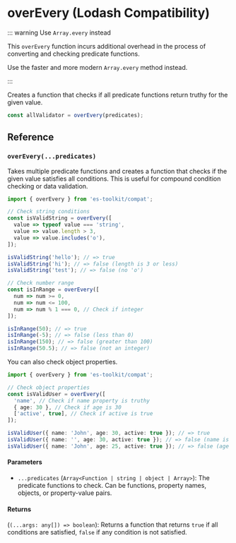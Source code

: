 # overEvery (Lodash Compatibility)

::: warning Use `Array.every` instead

This `overEvery` function incurs additional overhead in the process of converting and checking predicate functions.

Use the faster and more modern `Array.every` method instead.

:::

Creates a function that checks if all predicate functions return truthy for the given value.

```typescript
const allValidator = overEvery(predicates);
```

## Reference

### `overEvery(...predicates)`

Takes multiple predicate functions and creates a function that checks if the given value satisfies all conditions. This is useful for compound condition checking or data validation.

```typescript
import { overEvery } from 'es-toolkit/compat';

// Check string conditions
const isValidString = overEvery([
  value => typeof value === 'string',
  value => value.length > 3,
  value => value.includes('o'),
]);

isValidString('hello'); // => true
isValidString('hi'); // => false (length is 3 or less)
isValidString('test'); // => false (no 'o')

// Check number range
const isInRange = overEvery([
  num => num >= 0,
  num => num <= 100,
  num => num % 1 === 0, // Check if integer
]);

isInRange(50); // => true
isInRange(-5); // => false (less than 0)
isInRange(150); // => false (greater than 100)
isInRange(50.5); // => false (not an integer)
```

You can also check object properties.

```typescript
import { overEvery } from 'es-toolkit/compat';

// Check object properties
const isValidUser = overEvery([
  'name', // Check if name property is truthy
  { age: 30 }, // Check if age is 30
  ['active', true], // Check if active is true
]);

isValidUser({ name: 'John', age: 30, active: true }); // => true
isValidUser({ name: '', age: 30, active: true }); // => false (name is empty string)
isValidUser({ name: 'John', age: 25, active: true }); // => false (age is different)
```

#### Parameters

- `...predicates` (`Array<Function | string | object | Array>`): The predicate functions to check. Can be functions, property names, objects, or property-value pairs.

#### Returns

(`(...args: any[]) => boolean`): Returns a function that returns `true` if all conditions are satisfied, `false` if any condition is not satisfied.

